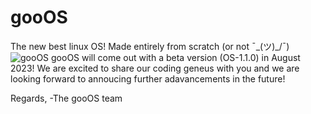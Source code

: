 # gooOS
The new best linux OS! Made entirely from scratch (or not ¯\_(ツ)_/¯)
![gooOS](Dragster.jpg)
gooOS will come out with a beta version (OS-1.1.0) in August 2023! We are excited to share our coding geneus with you and we are looking forward to annoucing further adavancements in the future!

Regards,
-The gooOS team
